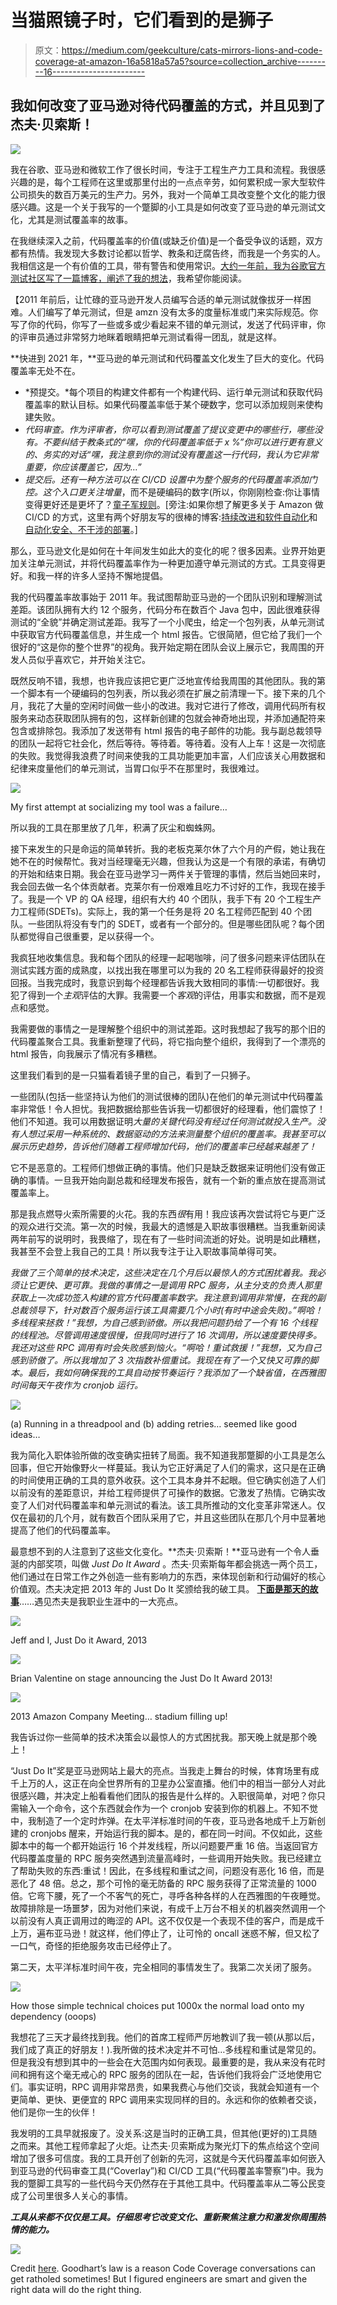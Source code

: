 # 当猫照镜子时，它们看到的是狮子

> 原文：<https://medium.com/geekculture/cats-mirrors-lions-and-code-coverage-at-amazon-16a5818a57a5?source=collection_archive---------16----------------------->

## 我如何改变了亚马逊对待代码覆盖的方式，并且见到了杰夫·贝索斯！

![](img/5f3d8e03e582db7c75b03c54c0d83a3f.png)

我在谷歌、亚马逊和微软工作了很长时间，专注于工程生产力工具和流程。我很感兴趣的是，每个工程师在这里或那里付出的一点点辛劳，如何累积成一家大型软件公司损失的数百万美元的生产力。另外，我对一个简单工具改变整个文化的能力很感兴趣。这是一个关于我写的一个蹩脚的小工具是如何改变了亚马逊的单元测试文化，尤其是测试覆盖率的故事。

在我继续深入之前，代码覆盖率的价值(或缺乏价值)是一个备受争议的话题，双方都有热情。我发现大多数讨论都以哲学、教条和迂腐告终，而我是一个务实的人。我相信这是一个有价值的工具，带有警告和使用常识。[大约一年前，我为谷歌官方测试社区写了一篇博客，阐述了我的想法](https://testing.googleblog.com/2020/08/code-coverage-best-practices.html)，我希望你能阅读。

【2011 年前后，让忙碌的亚马逊开发人员编写合适的单元测试就像拔牙一样困难。人们编写了单元测试，但是 amzn 没有太多的度量标准或门来实际规范。你写了你的代码，你写了一些或多或少看起来不错的单元测试，发送了代码评审，你的评审员通过非常努力地眯着眼睛把单元测试看得一团乱，就是这样。

**快进到 2021 年，**亚马逊的单元测试和代码覆盖文化发生了巨大的变化。代码覆盖率无处不在。

*   *预提交。*每个项目的构建文件都有一个构建代码、运行单元测试和获取代码覆盖率的默认目标。如果代码覆盖率低于某个硬数字，您可以添加规则来使构建失败。
*   *代码审查。*作为评审者，你可以看到测试覆盖了提议变更中的哪些行，哪些没有。不要纠结于教条式的*“嘿，你的代码覆盖率低于 x %”*你可以进行更有意义的、务实的对话*“嘿，我注意到你的测试没有覆盖这一行代码，我认为它非常重要，你应该覆盖它，因为…”*
*   *提交后。*还有一种方法可以在 CI/CD 设置中为整个服务的代码覆盖率添加门控。这个入口更关注*增量*，而不是硬编码的数字(所以，你刚刚检查:你让事情变得更好还是更坏了？[童子军规则](https://deviq.com/principles/boy-scout-rule)。[旁注:如果你想了解更多关于 Amazon 做 CI/CD 的方式，这里有两个好朋友写的很棒的博客:[持续改进和软件自动化](https://aws.amazon.com/builders-library/going-faster-with-continuous-delivery/)和[自动化安全、不干涉的部署](https://aws.amazon.com/builders-library/automating-safe-hands-off-deployments/)。]

那么，亚马逊文化是如何在十年间发生如此大的变化的呢？很多因素。业界开始更加关注单元测试，并将代码覆盖率作为一种更加遵守单元测试的方式。工具变得更好。和我一样的许多人坚持不懈地提倡。

我的代码覆盖率故事始于 2011 年。我试图帮助亚马逊的一个团队识别和理解测试差距。该团队拥有大约 12 个服务，代码分布在数百个 Java 包中，因此很难获得测试的“全貌”并确定测试差距。我写了一个小爬虫，给定一个包列表，从单元测试中获取官方代码覆盖信息，并生成一个 html 报告。它很简陋，但它给了我们一个很好的“这是你的整个世界”的视角。我开始定期在团队会议上展示它，我周围的开发人员似乎喜欢它，并开始关注它。

既然反响不错，我想，也许我应该把它更广泛地宣传给我周围的其他团队。我的第一个脚本有一个硬编码的包列表，所以我必须在扩展之前清理一下。接下来的几个月，我花了大量的空闲时间做一些小的改进。我对它进行了修改，调用代码所有权服务来动态获取团队拥有的包，这样新创建的包就会神奇地出现，并添加通配符来包含或排除包。我添加了发送带有 html 报告的电子邮件的功能。我与副总裁领导的团队一起将它社会化，然后等待。等待着。等待着。没有人上车！这是一次彻底的失败。我觉得我浪费了时间来使我的工具功能更加丰富，人们应该关心用数据和纪律来度量他们的单元测试，当胃口似乎不在那里时，我很难过。

![](img/074aa540a04499695a4e9e4d9133723d.png)

My first attempt at socializing my tool was a failure…

所以我的工具在那里放了几年，积满了灰尘和蜘蛛网。

接下来发生的只是命运的简单转折。我的老板克莱尔休了六个月的产假，她让我在她不在的时候帮忙。我对当经理毫无兴趣，但我认为这是一个有限的承诺，有确切的开始和结束日期。我会在亚马逊学习一两件关于管理的事情，然后当她回来时，我会回去做一名个体贡献者。克莱尔有一份艰难且吃力不讨好的工作，我现在接手了。我是一个 VP 的 QA 经理，组织有大约 40 个团队，我手下有 20 个工程生产力工程师(SDETs)。实际上，我的第一个任务是将 20 名工程师匹配到 40 个团队。一些团队将没有专门的 SDET，或者有一个部分的。但是哪些团队呢？每个团队都觉得自己很重要，足以获得一个。

我疯狂地收集信息。我和每个团队的经理一起喝咖啡，问了很多问题来评估团队在测试实践方面的成熟度，以找出我在哪里可以为我的 20 名工程师获得最好的投资回报。当我完成时，我意识到每个经理都告诉我大致相同的事情:一切都很好。我犯了得到一个*主观*评估的大罪。我需要一个*客观*的评估，用事实和数据，而不是观点和感觉。

我需要做的事情之一是理解整个组织中的测试差距。这时我想起了我写的那个旧的代码覆盖聚合工具。我重新整理了代码，将它指向整个组织，我得到了一个漂亮的 html 报告，向我展示了情况有多糟糕。

这里我们看到的是一只猫看着镜子里的自己，看到了一只狮子。

一些团队(包括一些坚持认为他们的测试很棒的团队)在他们的单元测试中代码覆盖率非常低！令人担忧。我把数据给那些告诉我一切都很好的经理看，他们震惊了！他们不知道。我可以用数据证明*大量的关键代码没有经过任何测试就投入生产。没有人想过采用一种系统的、数据驱动的方法来测量整个组织的覆盖率。我甚至可以展示历史趋势，告诉他们随着工程师增加代码，他们的覆盖率已经越来越差了！*

它不是恶意的。工程师们想做正确的事情。他们只是缺乏数据来证明他们没有做正确的事情。一旦我开始向副总裁和经理发布报告，就有一个新的重点放在提高测试覆盖率上。

那是我点燃导火索所需要的火花。我的东西*很*有用！我应该再次尝试将它与更广泛的观众进行交流。第一次的时候，我最大的遗憾是入职故事很糟糕。当我重新阅读两年前写的说明时，我畏缩了，现在有了一些时间流逝的好处。说明是如此糟糕，我甚至不会登上我自己的工具！所以我专注于让入职故事简单得可笑。

*我做了三个简单的技术决定，这些决定在几个月后以最惊人的方式困扰着我。*我必须让它更快、更可靠。我做的事情之一是调用 RPC 服务，从主分支的负责人那里获取上一次成功签入构建的官方代码覆盖率数字。我注意到调用非常慢，在我的副总裁领导下，针对数百个服务运行该工具需要几个小时(有时中途会失败)。”*啊哈！多线程来拯救！”我想，为自己感到骄傲。所以我把问题扔给了一个有 16 个线程的线程池。尽管调用速度很慢，但我同时进行了 16 次调用，所以速度要快得多。我还对这些 RPC 调用有时会失败感到恼火。*“啊哈！重试救援！”我想，又为自己感到骄傲了。所以我增加了 3 次指数补偿重试。我现在有了一个又快又可靠的脚本。最后，我如何确保我的工具自动按节奏运行？我添加了一个缺省值，在西雅图时间每天午夜作为 cronjob 运行。**

![](img/f106cfad8543f264918f400649b2a66e.png)

(a) Running in a threadpool and (b) adding retries… seemed like good ideas…

我为简化入职体验所做的改变确实扭转了局面。我不知道我那蹩脚的小工具是怎么回事，但它开始像野火一样蔓延。我认为它正好满足了人们的需求，这只是在正确的时间使用正确的工具的意外收获。这个工具本身并不起眼。但它确实创造了人们以前没有的差距意识，并给工程师提供了可操作的数据。它激发了热情。它确实改变了人们对代码覆盖率和单元测试的看法。该工具所推动的文化变革非常迷人。仅仅在最初的几个月，就有数百个团队采用了它，并且这些团队在那几个月中显著地提高了他们的代码覆盖率。

最意想不到的人注意到了这些文化变化。**杰夫·贝索斯！**亚马逊有一个令人垂涎的内部奖项，叫做 *Just Do It Award* 。杰夫·贝索斯每年都会挑选一两个员工，他们通过在日常工作之外创造一些有影响力的东西，来体现创新和行动偏好的核心价值观。杰夫决定把 2013 年的 Just Do It 奖颁给我的破工具。 [**下面是那天的故事**](https://carloarg02.medium.com/how-i-met-jeff-bezos-2013-347f6c33c183)……遇见杰夫是我职业生涯中的一大亮点。

![](img/a583dfd4c301e45068bdebf05c453a1d.png)

Jeff and I, Just Do it Award, 2013

![](img/685d4163917f639b96a6a292371c284f.png)

Brian Valentine on stage announcing the Just Do It Award 2013!

![](img/1bdc8f44ece4091e46555c4a0ac3dbe8.png)

2013 Amazon Company Meeting… stadium filling up!

我告诉过你一些简单的技术决策会以最惊人的方式困扰我。那天晚上就是那个晚上！

“Just Do It”奖是亚马逊网站上最大的亮点。当我走上舞台的时候，体育场里有成千上万的人，这正在向全世界所有的卫星办公室直播。他们中的相当一部分人对此很感兴趣，并决定上船看看他们团队的报告是什么样的。入职很简单，对吧？你只需输入一个命令，这个东西就会作为一个 cronjob 安装到你的机器上。不知不觉中，我制造了一个定时炸弹。在太平洋标准时间的午夜，亚马逊各地成千上万新创建的 cronjobs 醒来，开始运行我的脚本。是的，都在同一时间。不仅如此，这些脚本中的每一个都开始运行 16 个并发线程，所以问题要严重 16 倍。当返回官方代码覆盖度量的 RPC 服务突然遇到流量高峰时，一些调用开始失败。我已经建立了帮助失败的东西:重试！因此，在多线程和重试之间，问题没有恶化 16 倍，而是恶化了 48 倍。总之，那个可怜的毫无防备的 RPC 服务获得了正常流量的 1000 倍。它弯下腰，死了一个不客气的死亡，寻呼各种各样的人在西雅图的午夜睡觉。故障排除是一场噩梦，因为对他们来说，有成千上万台不相关的机器突然调用一个以前没有人真正调用过的晦涩的 API。这不仅仅是一个表现不佳的客户，而是成千上万，遍布亚马逊！就这样，他们停止了，让可怜的 oncall 迷惑不解，但又松了一口气，奇怪的拒绝服务攻击已经停止了。

第二天，太平洋标准时间午夜，完全相同的事情发生了。我第二次关闭了服务。

![](img/ab85ecf10aead1c0753e47fb179d514e.png)

How those simple technical choices put 1000x the normal load onto my dependency (ooops)

我想花了三天才最终找到我。他们的首席工程师严厉地教训了我一顿(从那以后，我们成了真正的好朋友！).我所做的技术决定并不可怕…多线程和重试是常见的。但是我没有想到其中的一些会在大范围内如何表现。最重要的是，我从来没有花时间和拥有这个毫无戒心的 RPC 服务的团队在一起，告诉他们我将会广泛地使用它们。事实证明，RPC 调用非常昂贵，如果我费心与他们交谈，我就会知道有一个更简单、更快、更便宜的 RPC 调用来实现同样的目的。永远和你的依赖者交谈，他们是你一生的伙伴！

我发明的工具早就报废了。没关系:这是当时的正确工具，但其他(更好的)工具随之而来。其他工程师拿起了火炬。让杰夫·贝索斯成为聚光灯下的焦点给这个空间增加了很多可信度。我的工具开创了创新的先河，这就是今天代码覆盖率如何嵌入到亚马逊的代码审查工具(“Coverlay”)和 CI/CD 工具(“代码覆盖率警察”)中。我为我的蹩脚工具写的一些代码今天仍然存在于其他工具中。代码覆盖率从二等公民变成了公司里很多人关心的事情。

***工具从来都不仅仅是工具。仔细思考它改变文化、重新聚焦注意力和激发你周围热情的能力。***

![](img/d8bdf48741133c686332f846f3c93925.png)

Credit [here](https://sketchplanations.com/goodharts-law). Goodhart’s law is a reason Code Coverage conversations can get ratholed sometimes! But I figured engineers are smart and given the right data will do the right thing.